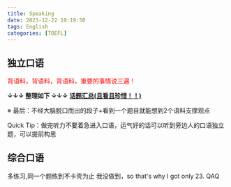 ```yaml
---
title: Speaking
date: 2023-12-22 19:19:50
tags: English
categories: [TOEFL]
---
```


## 独立口语

<color style="color: red;">背语料，背语料，背语料，重要的事情说三遍！</color>

**↓↓↓ 整理如下 ↓↓↓**
**<a href="https://kdocs.cn/l/coA0ZGyta9SM" target="_blank">话题汇总(且看且珍惜！！)</a>**

※ 最后：不经大脑脱口而出的段子+看到一个题目就能想到2个语料支撑观点

Quick Tip：做完听力不要着急进入口语，运气好的话可以听到旁边人的口语独立题，可以提前构思

## 综合口语
多练习,同一个题练到不卡壳为止
我没做到，so that's why I got only 23. QAQ